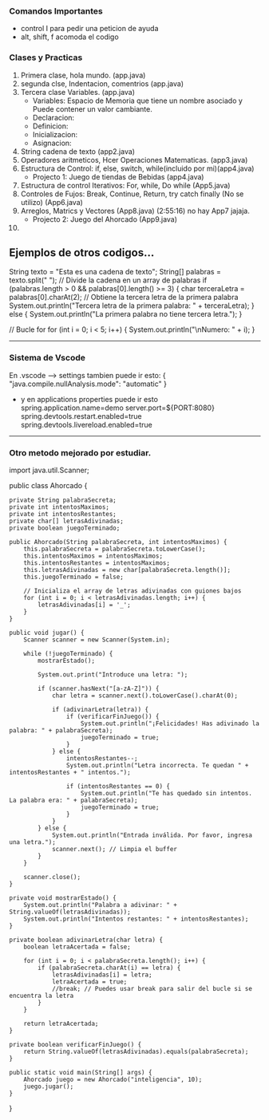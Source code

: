 ### Comandos Importantes
- control I para pedir una peticion de ayuda
- alt, shift, f acomoda el codigo

### Clases y Practicas 

1. Primera clase, hola mundo. (app.java)
2. segunda clse, Indentacion, comentrios (app.java)
3. Tercera clase Variables. (app.java)
    - Variables: Espacio de Memoria que tiene un nombre asociado y Puede contener un 
      valor cambiante.
    - Declaracion: 
    - Definicion: 
    - Inicializacion: 
    - Asignacion:
4. String cadena de texto (app2.java)
5. Operadores aritmeticos, Hcer Operaciones Matematicas. (app3.java)
6. Estructura de Control: if, else, switch, while(incluido por mi)(app4.java)
    - Projecto 1: Juego de tiendas de Bebidas (app4.java)
7. Estructura de control Iterativos: For, while, Do while (App5.java)
8. Controles de Fujos: Break, Continue, Return, try catch finally (No se utilizo) (App6.java)
9. Arreglos, Matrics y Vectores (App8.java) (2:55:16) no hay App7 jajaja.
    - Projecto 2: Juego del Ahorcado (App9.java)
10. 


## Ejemplos de otros codigos...
String texto = "Esta es una cadena de texto";
String[] palabras = texto.split(" "); // Divide la cadena en un array de palabras
if (palabras.length > 0 && palabras[0].length() >= 3) {
    char terceraLetra = palabras[0].charAt(2); // Obtiene la tercera letra de la primera palabra
    System.out.println("Tercera letra de la primera palabra: " + terceraLetra);
} else {
    System.out.println("La primera palabra no tiene tercera letra.");
}

 // Bucle for
        for (int i = 0; i < 5; i++) {
            System.out.println("\nNumero: " + i);
        }

----------------------------------------------------
### Sistema de Vscode
En .vscode --> settings tambien puede ir esto:
{
    "java.compile.nullAnalysis.mode": "automatic"
}

- y en applications properties puede ir esto
spring.application.name=demo
server.port=${PORT:8080}
spring.devtools.restart.enabled=true
spring.devtools.livereload.enabled=true

--------------------------------------------------------------------------------------
### Otro metodo mejorado por estudiar.

import java.util.Scanner;

public class Ahorcado {

    private String palabraSecreta;
    private int intentosMaximos;
    private int intentosRestantes;
    private char[] letrasAdivinadas;
    private boolean juegoTerminado;

    public Ahorcado(String palabraSecreta, int intentosMaximos) {
        this.palabraSecreta = palabraSecreta.toLowerCase();
        this.intentosMaximos = intentosMaximos;
        this.intentosRestantes = intentosMaximos;
        this.letrasAdivinadas = new char[palabraSecreta.length()];
        this.juegoTerminado = false;

        // Inicializa el array de letras adivinadas con guiones bajos
        for (int i = 0; i < letrasAdivinadas.length; i++) {
            letrasAdivinadas[i] = '_';
        }
    }

    public void jugar() {
        Scanner scanner = new Scanner(System.in);

        while (!juegoTerminado) {
            mostrarEstado();

            System.out.print("Introduce una letra: ");

            if (scanner.hasNext("[a-zA-Z]")) {
                char letra = scanner.next().toLowerCase().charAt(0);

                if (adivinarLetra(letra)) {
                    if (verificarFinJuego()) {
                        System.out.println("¡Felicidades! Has adivinado la palabra: " + palabraSecreta);
                        juegoTerminado = true;
                    }
                } else {
                    intentosRestantes--;
                    System.out.println("Letra incorrecta. Te quedan " + intentosRestantes + " intentos.");

                    if (intentosRestantes == 0) {
                        System.out.println("Te has quedado sin intentos. La palabra era: " + palabraSecreta);
                        juegoTerminado = true;
                    }
                }
            } else {
                System.out.println("Entrada inválida. Por favor, ingresa una letra.");
                scanner.next(); // Limpia el buffer
            }
        }

        scanner.close();
    }

    private void mostrarEstado() {
        System.out.println("Palabra a adivinar: " + String.valueOf(letrasAdivinadas));
        System.out.println("Intentos restantes: " + intentosRestantes);
    }

    private boolean adivinarLetra(char letra) {
        boolean letraAcertada = false;

        for (int i = 0; i < palabraSecreta.length(); i++) {
            if (palabraSecreta.charAt(i) == letra) {
                letrasAdivinadas[i] = letra;
                letraAcertada = true;
                //break; // Puedes usar break para salir del bucle si se encuentra la letra
            }
        }

        return letraAcertada;
    }

    private boolean verificarFinJuego() {
        return String.valueOf(letrasAdivinadas).equals(palabraSecreta);
    }

    public static void main(String[] args) {
        Ahorcado juego = new Ahorcado("inteligencia", 10);
        juego.jugar();
    }
}